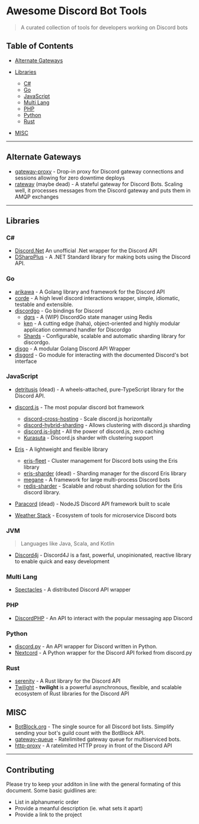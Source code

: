 # Awesome Discord Bot Tools

> A curated collection of tools for developers working on Discord bots

## Table of Contents

- [Alternate Gateways](#alternate-gateways)
- [Libraries](#libraries)

  - [C#](#c)
  - [Go](#go)
  - [JavaScript](#javascript)
  - [Multi Lang](#multi-lang)
  - [PHP](#php)
  - [Python](#python)
  - [Rust](#rust)

- [MISC](#misc)

---

## Alternate Gateways

- [gateway-proxy](https://github.com/Gelbpunkt/gateway-proxy) - Drop-in proxy for Discord gateway connections and sessions allowing for zero downtime deploys
- [rateway](https://github.com/IdleRPGBot/rateway) (maybe dead) - A stateful gateway for Discord Bots. Scaling well, it processes messages from the Discord gateway and puts them in AMQP exchanges

---

## Libraries

### C#

- [Discord.Net](https://github.com/discord-net/Discord.Net) An unofficial .Net wrapper for the Discord API
- [DSharpPlus](https://github.com/DSharpPlus/DSharpPlus) - A .NET Standard library for making bots using the Discord API.

### Go

- [arikawa](https://github.com/diamondburned/arikawa) - A Golang library and framework for the Discord API
- [corde](https://github.com/Karitham/corde) - A high level discord interactions wrapper, simple, idiomatic, testable and extensible.
- [discordgo](https://github.com/bwmarrin/discordgo) - Go bindings for Discord
  - [dgrs](https://github.com/zekroTJA/dgrs) - A (WIP) DiscordGo state manager using Redis
  - [ken](https://github.com/zekroTJA/ken/) - A cutting edge (haha), object-oriented and highly modular application command handler for Discordgo
  - [Shards](https://github.com/servusdei2018/shards) - Configurable, scalable and automatic sharding library for discordgo.
- [disgo](https://github.com/disgoorg/disgo) - A modular Golang Discord API Wrapper
- [disgord](https://github.com/andersfylling/disgord) - Go module for interacting with the documented Discord's bot interface

### JavaScript

- [detritusjs](https://github.com/detritusjs) (dead) - A wheels-attached, pure-TypeScript library for the Discord API.

- [discord.js](https://discord.js.org/#/) - The most popular discord bot framework

  - [discord-cross-hosting](https://github.com/meister03/discord-cross-hosting) - Scale discord.js horizontally
  - [discord-hybrid-sharding](https://github.com/meister03/discord-hybrid-sharding) - Allows clustering with discord.js sharding
  - [discord.js-light](https://github.com/timotejroiko/discord.js-light) - All the power of discord.js, zero caching
  - [Kurasuta](https://github.com/DevYukine/Kurasuta) - Discord.js sharder with clustering support

- [Eris](https://abal.moe/Eris/) - A lightweight and flexible library
  - [eris-fleet](https://github.com/danclay/eris-fleet/) - Cluster management for Discord bots using the Eris library
  - [eris-sharder](https://github.com/discordware/eris-sharder) (dead) - Sharding manager for the discord Eris library
  - [megane](https://github.com/brussell98/megane) - A framework for large multi-process Discord bots
  - [redis-sharder](https://github.com/privy-gg/redis-sharder) - Scalable and robust sharding solution for the Eris discord library.
- [Paracord](https://github.com/paracordjs/paracord) (dead) - NodeJS Discord API framework built to scale
- [Weather Stack](https://github.com/DasWolke/CloudStorm) - Ecosystem of tools for microservice Discord bots

### JVM

> Languages like Java, Scala, and Kotlin

- [Discord4j](https://github.com/Discord4J/Discord4J) - Discord4J is a fast, powerful, unopinionated, reactive library to enable quick and easy development

### Multi Lang

- [Spectacles](https://github.com/spec-tacles) - A distributed Discord API wrapper

### PHP

- [DiscordPHP](https://github.com/discord-php/DiscordPHP) - An API to interact with the popular messaging app Discord

### Python

- [discord.py](https://discordpy.readthedocs.io/en/stable/) - An API wrapper for Discord written in Python.
- [Nextcord](https://github.com/nextcord/nextcord) - A Python wrapper for the Discord API forked from discord.py

### Rust

- [serenity](https://github.com/serenity-rs/serenity) - A Rust library for the Discord API
- [Twilight](https://twilight.rs/) - **twilight** is a powerful asynchronous, flexible, and scalable ecosystem of Rust libraries for the Discord API

## MISC

- [BotBlock.org](https://botblock.org/) - The single source for all Discord bot lists. Simplify sending your bot's guild count with the BotBlock API.
- [gateway-queue](https://github.com/twilight-rs/gateway-queue) - Ratelimited gateway queue for multiserviced bots.
- [http-proxy](https://github.com/twilight-rs/http-proxy) - A ratelimited HTTP proxy in front of the Discord API

---

## Contributing

Please try to keep your additon in line with the general formating of this document. Some basic guidlines are:

- List in alphanumeric order
- Provide a meanful description (ie. what sets it apart)
- Provide a link to the project
